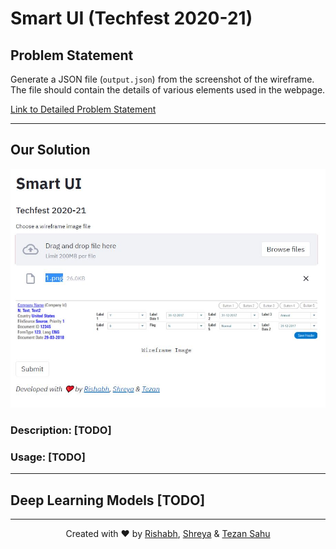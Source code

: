 # Smart UI (Techfest 2020-21)

## Problem Statement

Generate a JSON file (`output.json`) from the screenshot of the wireframe. The file should contain the details of various elements used in the webpage.

[Link to Detailed Problem Statement](assets/pdf/SmartUI.pdf)

---

## Our Solution

![App Screenshot](assets/images/ui_screenshot_1.JPG)

### Description: [TODO]

### Usage: [TODO]

---

## Deep Learning Models [TODO]



---

<p align="center">Created with ❤️ by <a href="https://rishabharya.site/" target="_blank">Rishabh</a>, <a href="https://laddhashreya2000.github.io" target="_blank">Shreya</a> & <a href="https://tezansahu.github.io/" target="_blank">Tezan Sahu</a></p>